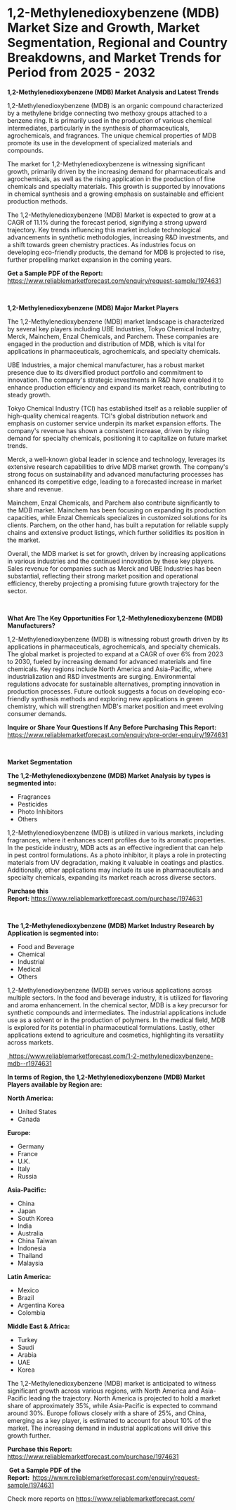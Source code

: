 <p><h1>1,2-Methylenedioxybenzene (MDB) Market Size and Growth, Market Segmentation, Regional and Country Breakdowns, and Market Trends for Period from 2025 -  2032</h1></p><p><strong>1,2-Methylenedioxybenzene (MDB) Market Analysis and Latest Trends</strong></p>
<p><p>1,2-Methylenedioxybenzene (MDB) is an organic compound characterized by a methylene bridge connecting two methoxy groups attached to a benzene ring. It is primarily used in the production of various chemical intermediates, particularly in the synthesis of pharmaceuticals, agrochemicals, and fragrances. The unique chemical properties of MDB promote its use in the development of specialized materials and compounds.</p><p>The market for 1,2-Methylenedioxybenzene is witnessing significant growth, primarily driven by the increasing demand for pharmaceuticals and agrochemicals, as well as the rising application in the production of fine chemicals and specialty materials. This growth is supported by innovations in chemical synthesis and a growing emphasis on sustainable and efficient production methods.</p><p>The 1,2-Methylenedioxybenzene (MDB) Market is expected to grow at a CAGR of 11.1% during the forecast period, signifying a strong upward trajectory. Key trends influencing this market include technological advancements in synthetic methodologies, increasing R&D investments, and a shift towards green chemistry practices. As industries focus on developing eco-friendly products, the demand for MDB is projected to rise, further propelling market expansion in the coming years.</p></p>
<p><strong>Get a Sample PDF of the Report:&nbsp;</strong> <a href="https://www.reliablemarketforecast.com/enquiry/request-sample/1974631?utm_campaign=3454&utm_medium=2&utm_source=Github&utm_content=ia&utm_term=28032025&utm_id=12-methylenedioxybenzene-mdb">https://www.reliablemarketforecast.com/enquiry/request-sample/1974631</a></p>
<p>&nbsp;</p>
<p><strong>1,2-Methylenedioxybenzene (MDB) Major Market Players</strong></p>
<p><p>The 1,2-Methylenedioxybenzene (MDB) market landscape is characterized by several key players including UBE Industries, Tokyo Chemical Industry, Merck, Mainchem, Enzal Chemicals, and Parchem. These companies are engaged in the production and distribution of MDB, which is vital for applications in pharmaceuticals, agrochemicals, and specialty chemicals.</p><p>UBE Industries, a major chemical manufacturer, has a robust market presence due to its diversified product portfolio and commitment to innovation. The company's strategic investments in R&D have enabled it to enhance production efficiency and expand its market reach, contributing to steady growth.</p><p>Tokyo Chemical Industry (TCI) has established itself as a reliable supplier of high-quality chemical reagents. TCI's global distribution network and emphasis on customer service underpin its market expansion efforts. The company's revenue has shown a consistent increase, driven by rising demand for specialty chemicals, positioning it to capitalize on future market trends.</p><p>Merck, a well-known global leader in science and technology, leverages its extensive research capabilities to drive MDB market growth. The company's strong focus on sustainability and advanced manufacturing processes has enhanced its competitive edge, leading to a forecasted increase in market share and revenue.</p><p>Mainchem, Enzal Chemicals, and Parchem also contribute significantly to the MDB market. Mainchem has been focusing on expanding its production capacities, while Enzal Chemicals specializes in customized solutions for its clients. Parchem, on the other hand, has built a reputation for reliable supply chains and extensive product listings, which further solidifies its position in the market.</p><p>Overall, the MDB market is set for growth, driven by increasing applications in various industries and the continued innovation by these key players. Sales revenue for companies such as Merck and UBE Industries has been substantial, reflecting their strong market position and operational efficiency, thereby projecting a promising future growth trajectory for the sector.</p></p>
<p>&nbsp;</p>
<p><strong>What Are The Key Opportunities For 1,2-Methylenedioxybenzene (MDB) Manufacturers?</strong></p>
<p><p>1,2-Methylenedioxybenzene (MDB) is witnessing robust growth driven by its applications in pharmaceuticals, agrochemicals, and specialty chemicals. The global market is projected to expand at a CAGR of over 6% from 2023 to 2030, fueled by increasing demand for advanced materials and fine chemicals. Key regions include North America and Asia-Pacific, where industrialization and R&D investments are surging. Environmental regulations advocate for sustainable alternatives, prompting innovation in production processes. Future outlook suggests a focus on developing eco-friendly synthesis methods and exploring new applications in green chemistry, which will strengthen MDB's market position and meet evolving consumer demands.</p></p>
<p><strong>Inquire or Share Your Questions If Any Before Purchasing This Report:</strong> <a href="https://www.reliablemarketforecast.com/enquiry/pre-order-enquiry/1974631?utm_campaign=3454&utm_medium=2&utm_source=Github&utm_content=ia&utm_term=28032025&utm_id=12-methylenedioxybenzene-mdb">https://www.reliablemarketforecast.com/enquiry/pre-order-enquiry/1974631</a></p>
<p>&nbsp;</p>
<p><strong>Market Segmentation</strong></p>
<p><strong>The 1,2-Methylenedioxybenzene (MDB) Market Analysis by types is segmented into:</strong></p>
<p><ul><li>Fragrances</li><li>Pesticides</li><li>Photo Inhibitors</li><li>Others</li></ul></p>
<p><p>1,2-Methylenedioxybenzene (MDB) is utilized in various markets, including fragrances, where it enhances scent profiles due to its aromatic properties. In the pesticide industry, MDB acts as an effective ingredient that can help in pest control formulations. As a photo inhibitor, it plays a role in protecting materials from UV degradation, making it valuable in coatings and plastics. Additionally, other applications may include its use in pharmaceuticals and specialty chemicals, expanding its market reach across diverse sectors.</p></p>
<p><strong>Purchase this Report:&nbsp;</strong><a href="https://www.reliablemarketforecast.com/purchase/1974631?utm_campaign=3454&utm_medium=2&utm_source=Github&utm_content=ia&utm_term=28032025&utm_id=12-methylenedioxybenzene-mdb">https://www.reliablemarketforecast.com/purchase/1974631</a></p>
<p>&nbsp;</p>
<p><strong>The 1,2-Methylenedioxybenzene (MDB) Market Industry Research by Application is segmented into:</strong></p>
<p><ul><li>Food and Beverage</li><li>Chemical</li><li>Industrial</li><li>Medical</li><li>Others</li></ul></p>
<p><p>1,2-Methylenedioxybenzene (MDB) serves various applications across multiple sectors. In the food and beverage industry, it is utilized for flavoring and aroma enhancement. In the chemical sector, MDB is a key precursor for synthetic compounds and intermediates. The industrial applications include use as a solvent or in the production of polymers. In the medical field, MDB is explored for its potential in pharmaceutical formulations. Lastly, other applications extend to agriculture and cosmetics, highlighting its versatility across markets.</p></p>
<p><a href="https://www.reliablemarketforecast.com/1-2-methylenedioxybenzene-mdb--r1974631?utm_campaign=3454&utm_medium=2&utm_source=Github&utm_content=ia&utm_term=28032025&utm_id=12-methylenedioxybenzene-mdb">&nbsp;https://www.reliablemarketforecast.com/1-2-methylenedioxybenzene-mdb--r1974631</a></p>
<p><strong>In terms of Region, the 1,2-Methylenedioxybenzene (MDB) Market Players available by Region are:</strong></p>
<p>
    <p> <strong> North America: </strong>
        <ul>
            <li>United States</li>
            <li>Canada</li>
        </ul>
        </p> 
    <p> <strong> Europe: </strong>
        <ul>
            <li>Germany</li>
            <li>France</li>
            <li>U.K.</li>
            <li>Italy</li>
            <li>Russia</li>
        </ul>
        </p> 
    <p> <strong> Asia-Pacific: </strong>
        <ul>
            <li>China</li>
            <li>Japan</li>
            <li>South Korea</li>
            <li>India</li>
            <li>Australia</li>
            <li>China Taiwan</li>
            <li>Indonesia</li>
            <li>Thailand</li>
            <li>Malaysia</li>
        </ul>
        </p> 
    <p> <strong> Latin America: </strong>
        <ul>
            <li>Mexico</li>
            <li>Brazil</li>
            <li>Argentina Korea</li>
            <li>Colombia</li>
        </ul>
        </p> 
    <p> <strong> Middle East & Africa: </strong>
        <ul>
            <li>Turkey</li>
            <li>Saudi</li>
            <li>Arabia</li>
            <li>UAE</li>
            <li>Korea</li>
        </ul>
    </p>
    </p>
<p><p>The 1,2-Methylenedioxybenzene (MDB) market is anticipated to witness significant growth across various regions, with North America and Asia-Pacific leading the trajectory. North America is projected to hold a market share of approximately 35%, while Asia-Pacific is expected to command around 30%. Europe follows closely with a share of 25%, and China, emerging as a key player, is estimated to account for about 10% of the market. The increasing demand in industrial applications will drive this growth further.</p></p>
<p><strong>Purchase this Report: </strong><a href="https://www.reliablemarketforecast.com/purchase/1974631?utm_campaign=3454&utm_medium=2&utm_source=Github&utm_content=ia&utm_term=28032025&utm_id=12-methylenedioxybenzene-mdb">https://www.reliablemarketforecast.com/purchase/1974631</a></p>
<p>&nbsp;<strong>Get a Sample PDF of the Report:&nbsp;&nbsp;</strong><a href="https://www.reliablemarketforecast.com/enquiry/request-sample/1974631?utm_campaign=3454&utm_medium=2&utm_source=Github&utm_content=ia&utm_term=28032025&utm_id=12-methylenedioxybenzene-mdb">https://www.reliablemarketforecast.com/enquiry/request-sample/1974631</a></p>
<p><strong></strong></p>
<p>Check more reports on <a href="https://www.reliablemarketforecast.com/?utm_campaign=3454&utm_medium=2&utm_source=Github&utm_content=ia&utm_term=28032025&utm_id=12-methylenedioxybenzene-mdb">https://www.reliablemarketforecast.com/</a></p>